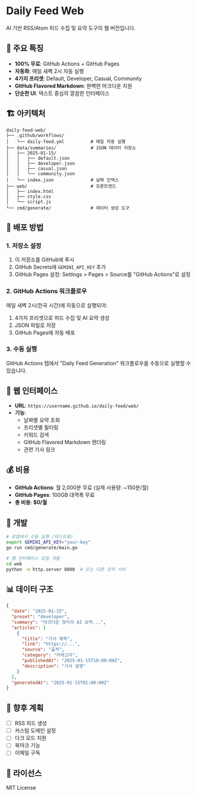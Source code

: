 # Daily Feed Web

AI 기반 RSS/Atom 피드 수집 및 요약 도구의 웹 버전입니다.

## 🌟 주요 특징

- **100% 무료**: GitHub Actions + GitHub Pages
- **자동화**: 매일 새벽 2시 자동 실행
- **4가지 프리셋**: Default, Developer, Casual, Community
- **GitHub Flavored Markdown**: 완벽한 마크다운 지원
- **단순한 UI**: 텍스트 중심의 깔끔한 인터페이스

## 🏗️ 아키텍처

```
daily-feed-web/
├── .github/workflows/
│   └── daily-feed.yml          # 매일 자동 실행
├── data/summaries/             # JSON 데이터 저장소
│   ├── 2025-01-15/
│   │   ├── default.json
│   │   ├── developer.json
│   │   ├── casual.json
│   │   └── community.json
│   └── index.json              # 날짜 인덱스
├── web/                        # 프론트엔드
│   ├── index.html
│   ├── style.css
│   └── script.js
└── cmd/generate/               # 데이터 생성 도구
```

## 🚀 배포 방법

### 1. 저장소 설정

1. 이 저장소를 GitHub에 푸시
2. GitHub Secrets에 `GEMINI_API_KEY` 추가
3. GitHub Pages 설정: Settings > Pages > Source를 "GitHub Actions"로 설정

### 2. GitHub Actions 워크플로우

매일 새벽 2시(한국 시간)에 자동으로 실행되어:
1. 4가지 프리셋으로 피드 수집 및 AI 요약 생성
2. JSON 파일로 저장
3. GitHub Pages에 자동 배포

### 3. 수동 실행

GitHub Actions 탭에서 "Daily Feed Generation" 워크플로우를 수동으로 실행할 수 있습니다.

## 📱 웹 인터페이스

- **URL**: `https://username.github.io/daily-feed/web/`
- **기능**:
  - 날짜별 요약 조회
  - 프리셋별 필터링
  - 키워드 검색
  - GitHub Flavored Markdown 렌더링
  - 관련 기사 링크

## 💰 비용

- **GitHub Actions**: 월 2,000분 무료 (실제 사용량: ~150분/월)
- **GitHub Pages**: 100GB 대역폭 무료
- **총 비용**: **$0/월**

## 🔧 개발

```bash
# 로컬에서 수동 실행 (테스트용)
export GEMINI_API_KEY="your-key"
go run cmd/generate/main.go

# 웹 인터페이스 로컬 개발
cd web
python -m http.server 8000  # 또는 다른 정적 서버
```

## 📊 데이터 구조

```json
{
  "date": "2025-01-15",
  "preset": "developer",
  "summary": "마크다운 형식의 AI 요약...",
  "articles": [
    {
      "title": "기사 제목",
      "link": "https://...",
      "source": "출처",
      "category": "카테고리",
      "publishedAt": "2025-01-15T10:00:00Z",
      "description": "기사 설명"
    }
  ],
  "generatedAt": "2025-01-15T02:00:00Z"
}
```

## 🎯 향후 계획

- [ ] RSS 피드 생성
- [ ] 커스텀 도메인 설정
- [ ] 다크 모드 지원
- [ ] 북마크 기능
- [ ] 이메일 구독

## 📄 라이선스

MIT License